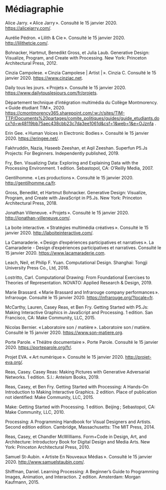 # Médiagraphie

Alice Jarry. « Alice Jarry ». Consulté le 15 janvier 2020. https://alicejarry.com/.  

Aurélie Pédron. « Lilith & Cie ». Consulté le 15 janvier 2020. http://lilithetcie.com/.  

Bohnacker, Hartmut, Benedikt Gross, et Julia Laub. Generative Design: Visualize, Program, and Create with Processing. New York: Princeton Architectural Press, 2012.  

Cinzia Campolese. « Cinzia Campolese | Artist | ». Cinzia C. Consulté le 15 janvier 2020. https://www.cinziac.net.  

Daily tous les jours. « Projets ». Consulté le 15 janvier 2020. https://www.dailytouslesjours.com/fr/projets.  

Département technique d’intégration multimédia du Collège Montmorency. « Guide étudiant TIM », 2020. 
https://cmontmorency365.sharepoint.com/:w:/r/sites/TIM-TTP/Documents%20partages/comite_politiques/guides/guide_etudiants.docx?d=w48119bb75aec438cbb23c7da3ee1061d&csf=1&web=1&e=OJznfa .


Erin Gee. « Human Voices in Electronic Bodies ». Consulté le 15 janvier 2020. https://eringee.net/.  

Fakhruddin, Nazia, Haseeb Zeeshan, et Aqil Zeeshan. Superfun P5.Js Projects: For Beginners. Independently published, 2019.  

Fry, Ben. Visualizing Data: Exploring and Explaining Data with the Processing Environment. 1 edition. Sebastopol, CA: O’Reilly Media, 2007.  

Gentilhomme. « Les productions ». Consulté le 15 janvier 2020. http://gentilhomme.ca/fr.  

Gross, Benedikt, et Hartmut Bohnacker. Generative Design: Visualize, Program, and Create with JavaScript in P5.Js. New York: Princeton Architectural Press, 2018.  

Jonathan Villeneuve. « Projets ». Consulté le 15 janvier 2020. http://jonathan-villeneuve.com/.  

La boite interactive. « Stratégies multimédia créatives ». Consulté le 15 janvier 2020. http://laboiteinteractive.com/.  

La Camaraderie. « Design d’expériences participatives et narratives ». La Camaraderie - Design d’expériences participatives et narratives. Consulté le 15 janvier 2020. https://www.lacamaraderie.com.  

Leach, Neil, et Philip F. Yuan. Computational Design. Shanghai: Tongji University Press Co., Ltd, 2018.  

Lostritto, Carl. Computational Drawing: From Foundational Exercises to Theories of Representation. NOVATO: Applied Research & Design, 2019.  

Marie Brassard. « Marie Brassard and Infrarouge company performances ». Infrarouge. Consulté le 15 janvier 2020. https://infrarouge.org/?locale=fr.  

McCarthy, Lauren, Casey Reas, et Ben Fry. Getting Started with P5.Js: Making Interactive Graphics in JavaScript and Processing. 1 edition. San Francisco, CA: Make Community, LLC, 2015.  

Nicolas Bernier. « Laboratoire son / matière ». Laboratoire son / matière. Consulté le 15 janvier 2020. https://www.son-matiere.org.  

Porte Parole. « Théâtre documentaire ». Porte Parole. Consulté le 15 janvier 2020. https://porteparole.org/fr/.  

Projet EVA. « Art numérique ». Consulté le 15 janvier 2020. http://projet-eva.org/.  

Reas, Casey. Casey Reas: Making Pictures with Generative Adversarial Networks. 1 edition. S.l.: Anteism Books, 2019.  

Reas, Casey, et Ben Fry. Getting Started with Processing: A Hands-On Introduction to Making Interactive Graphics. 2 edition. Place of publication not identified: Make Community, LLC, 2015.  

Make: Getting Started with Processing. 1 edition. Beijing ; Sebastopol, CA: Make Community, LLC, 2010.  

Processing: A Programming Handbook for Visual Designers and Artists. Second edition edition. Cambridge, Massachusetts: The MIT Press, 2014.  

Reas, Casey, et Chandler McWilliams. Form+Code in Design, Art, and Architecture: Introductory Book for Digital Design and Media Arts. New York: Princeton Architectural Press, 2010.  

Samuel St-Aubin. « Artiste En Nouveaux Médias ». Consulté le 15 janvier 2020. http://www.samuelstaubin.com/.  

Shiffman, Daniel. Learning Processing: A Beginner’s Guide to Programming Images, Animation, and Interaction. 2 edition. Amsterdam: Morgan Kaufmann, 2015.  

 





